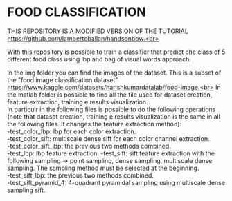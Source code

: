 <h1>FOOD CLASSIFICATION</h1>

THIS REPOSITORY IS A MODIFIED VERSION OF THE TUTORIAL https://github.com/lambertoballan/handsonbow.<br>

With this repository is possible to train a classifier that predict che class of 5 different food class using lbp and bag of visual words approach.<br>

In the img folder you can find the images of the dataset. This is a subset of the "food image classification dataset" https://www.kaggle.com/datasets/harishkumardatalab/food-image.<br>
In the matlab folder is possible to find all the file used for dataset creation, feature extraction, training e results visualization.<br>
In particulr in the following files is possible to do the following operations (note that dataset creation, training e results visualization is the same in all the following files. It changes the feature extraction method):<br>
-test_color_lbp: lbp for each color extraction.<br>
-test_color_sift: multiscale dense sift for each color channel extraction.<br>
-test_color_sift_lbp: the previous two methods combined. <br>
-test_lbp: lbp feature extraction.
-test_sift: sift feature extraction with the following sampling -> point sampling, dense sampling, multiscale dense sampling. The sampling method must be selected at the beginning.<br>
-test_sift_lbp: the previous two methods combined. <br>
-test_sift_pyramid_4: 4-quadrant pyramidal sampling using multiscale dense sampling sift.
